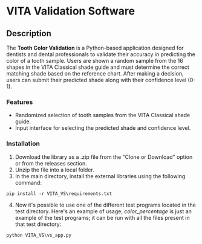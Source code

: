 # VITA Validation Software

## Description

The **Tooth Color Validation** is a Python-based application designed for dentists and dental professionals to validate their accuracy in predicting the color of a tooth sample. Users are shown a random sample from the 16 shapes in the VITA Classical shade guide and must determine the correct matching shade based on the reference chart. After making a decision, users can submit their predicted shade along with their confidence level (0-1).

### Features
- Randomized selection of tooth samples from the VITA Classical shade guide.
- Input interface for selecting the predicted shade and confidence level.

### Installation

1. Download the library as a .zip file from the "Clone or Download" option or from the releases section.
2. Unzip the file into a local folder.
3. In the main directory, install the external libraries using the following command: 
```
pip install -r VITA_VS\requirements.txt
```
4. Now it's possible to use one of the different test programs located in the test directory. Here's an example of usage, _color_percentage_ is just an example of the test programs; it can be run with all the files present in that test directory:
```
python VITA_VS\vs_app.py
```
